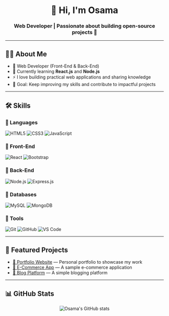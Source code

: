 <h1 align="center">👋 Hi, I'm Osama</h1>
<h3 align="center">Web Developer | Passionate about building open-source projects 🚀</h3>

---

## 🧑‍💻 About Me
- 💼 Web Developer (Front-End & Back-End)
- 🌱 Currently learning **React.js** and **Node.js**
- ⚡ I love building practical web applications and sharing knowledge
- 🎯 Goal: Keep improving my skills and contribute to impactful projects

---

## 🛠️ Skills

### 🔹 Languages
![HTML5](https://img.shields.io/badge/HTML5-E34F26?style=for-the-badge&logo=html5&logoColor=white)
![CSS3](https://img.shields.io/badge/CSS3-1572B6?style=for-the-badge&logo=css3&logoColor=white)
![JavaScript](https://img.shields.io/badge/JavaScript-F7DF1E?style=for-the-badge&logo=javascript&logoColor=black)

### 🔹 Front-End
![React](https://img.shields.io/badge/React-20232A?style=for-the-badge&logo=react&logoColor=61DAFB)
![Bootstrap](https://img.shields.io/badge/Bootstrap-563D7C?style=for-the-badge&logo=bootstrap&logoColor=white)

### 🔹 Back-End
![Node.js](https://img.shields.io/badge/Node.js-339933?style=for-the-badge&logo=node-dot-js&logoColor=white)
![Express.js](https://img.shields.io/badge/Express.js-404D59?style=for-the-badge)

### 🔹 Databases
![MySQL](https://img.shields.io/badge/MySQL-4479A1?style=for-the-badge&logo=mysql&logoColor=white)
![MongoDB](https://img.shields.io/badge/MongoDB-4EA94B?style=for-the-badge&logo=mongodb&logoColor=white)

### 🔹 Tools
![Git](https://img.shields.io/badge/Git-F05032?style=for-the-badge&logo=git&logoColor=white)
![GitHub](https://img.shields.io/badge/GitHub-181717?style=for-the-badge&logo=github&logoColor=white)
![VS Code](https://img.shields.io/badge/VS%20Code-0078d7?style=for-the-badge&logo=visual-studio-code&logoColor=white)

---

## 📂 Featured Projects
- [🎨 Portfolio Website](https://github.com/osama726/portfolio) — Personal portfolio to showcase my work
- [🛒 E-Commerce App](https://github.com/osama726/ecommerce) — A sample e-commerce application
- [📝 Blog Platform](https://github.com/osama726/blog) — A simple blogging platform

---

## 📊 GitHub Stats

<p align="center">
  <img src="https://github-readme-stats.vercel.app/api?username=osama726&show_icons=true&theme=tokyonight" alt="Osama's GitHub stats"/>
</p>

<p align="center">
  <img src="https://github-readme-stats.v
